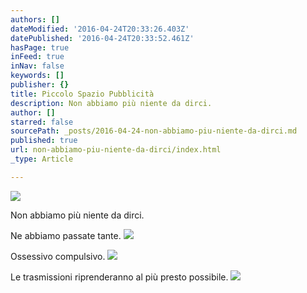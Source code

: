 ```yaml
---
authors: []
dateModified: '2016-04-24T20:33:26.403Z'
datePublished: '2016-04-24T20:33:52.461Z'
hasPage: true
inFeed: true
inNav: false
keywords: []
publisher: {}
title: Piccolo Spazio Pubblicità
description: Non abbiamo più niente da dirci.
author: []
starred: false
sourcePath: _posts/2016-04-24-non-abbiamo-piu-niente-da-dirci.md
published: true
url: non-abbiamo-piu-niente-da-dirci/index.html
_type: Article

---
```

![](https://s3-us-west-2.amazonaws.com/the-grid-img/p/6a455235b4cfe393983d30bdd92c73100cad6b05.jpg)

Non abbiamo più niente da dirci.

Ne abbiamo passate tante.
![](https://s3-us-west-2.amazonaws.com/the-grid-img/p/c4136760fee528227d520583b610c1d795d48705.jpg)

Ossessivo compulsivo.
![](https://s3-us-west-2.amazonaws.com/the-grid-img/p/eefdf36239c95acf86ff0399c8299f61c5c2d56e.jpg)

Le trasmissioni riprenderanno al più presto possibile.
![](https://s3-us-west-2.amazonaws.com/the-grid-img/p/32ab4d90aeea97e56da0c0f5eec3c053428d0ea3.jpg)